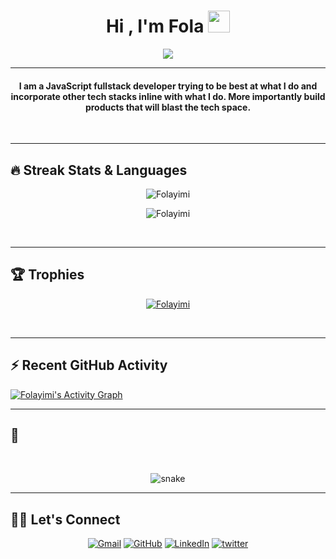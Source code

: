 

<h1 align="center">Hi , I'm Fola <img src="https://media.giphy.com/media/hvRJCLFzcasrR4ia7z/giphy.gif" width="35"></h1>
<p align="center">
  <a href="https://github.com/Folayimi"><img src="https://readme-typing-svg.herokuapp.com?lines=Full+Stack+Developer;JavaScript%20|%20Express%20|%20React%20Enthusiast;Always%20learning%20new%20things&center=true&width=500&height=50"></a>
</p>
<hr/>
<!-- I am Human 😀 -->

<h4 align="center">
I am a JavaScript fullstack developer trying to be best at what I do and incorporate other tech stacks inline with what I do. More importantly build products that will blast the tech space.
</h4>
<br>

<hr/> 

## 🔥 Streak Stats & Languages
<p align="center"><img src="https://github-readme-streak-stats.herokuapp.com/?user=Folayimi&theme=algolia" alt="Folayimi" /></p>
<p align="center"><img src="https://github-readme-stats.vercel.app/api/top-langs/?username=Folayimi&theme=algolia&layout=compact" alt="Folayimi" /></p>

<br>
<hr/>

## 🏆 Trophies
<p align="center"> <a href="https://github.com/jaypavasiya"><img
      src="https://github-profile-trophy.vercel.app/?username=Folayimi&row=1&column=3&theme=algolia" alt="Folayimi" /></a>  </p>

<!-- algolia -->
<br>
<hr/>

## ⚡ Recent GitHub Activity
<a href="https://github.com/Folayimi"><img alt="Folayimi's Activity Graph" src="https://activity-graph.herokuapp.com/graph?username=Folayimi&custom_title=Folayimi's%20Contribution%20Graph&theme=react-dark" /></a>


<hr/>

## 🐍
  <br>
  <p align="center">
  <img src="https://raw.githubusercontent.com/Folayimi/Folayimi/output/github-contribution-grid-snake-dark.svg" alt="snake"></center>
</p>

<hr/> 

## 🙋‍♀️ Let's Connect
<p align="center">
  <!-- <a href=""><img src="https://img.icons8.com/bubbles/50/000000/web.png" alt="Website"/></a> -->
	<a href="mailto:ridwanfolayimi@gmail.com"><img src="https://img.icons8.com/bubbles/50/000000/gmail.png" title='Gmail' alt="Gmail"/></a>
	<a href="https://github.com/Folayimi"><img src="https://img.icons8.com/bubbles/50/000000/github.png" title='GitHub' alt="GitHub"/></a>
	<a href="https:/www.linkedin.com/in/ridwan-ogunlade-28a990212/?lipi=urn%3Ali%3Apage%3Aprofile_common_profile_index%3Ba7c77e8e-fb4d-49e8-9a7b-9c7d82bf039d"><img src="https://img.icons8.com/bubbles/50/000000/linkedin.png" title='LinkedIn' alt="LinkedIn"/></a>
	<a href="https://twitter.com/devEmmy_"><img src="https://img.icons8.com/bubbles/50/000000/twitter-circled.png" title='Twitter' alt="twitter"/></a>
	<!-- <a href=""><img src="https://img.icons8.com/bubbles/50/000000/instagram.png" alt="Instagram"/></a>
	<a href=""><img src="https://img.icons8.com/bubbles/50/000000/youtube.png" alt="Youtube"/></a> -->
	
</p>
